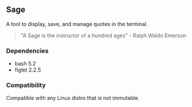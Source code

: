 ## Sage
A tool to display, save, and manage quotes in the terminal.

> "A Sage is the instructor of a hundred ages" - Ralph Waldo Emerson

### Dependencies
* bash 5.2
* figlet 2.2.5 

### Compatibility
Compatible with any Linux distro that is not immutable.
